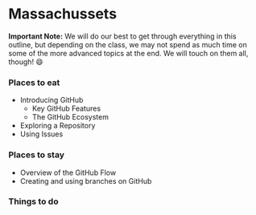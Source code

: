 # Massachussets

**Important Note:** We will do our best to get through everything in this outline, but depending on the class, we may not spend as much time on some of the more advanced topics at the end. We will touch on them all, though! :smile: 

### Places to eat

- Introducing GitHub
  - Key GitHub Features
  - The GitHub Ecosystem
- Exploring a Repository
- Using Issues

### Places to stay

- Overview of the GitHub Flow
- Creating and using branches on GitHub

### Things to do
